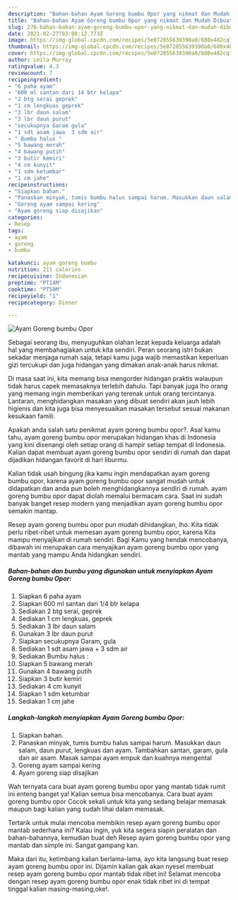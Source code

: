 ```yaml
---
description: "Bahan-bahan Ayam Goreng bumbu Opor yang nikmat dan Mudah Dibuat"
title: "Bahan-bahan Ayam Goreng bumbu Opor yang nikmat dan Mudah Dibuat"
slug: 276-bahan-bahan-ayam-goreng-bumbu-opor-yang-nikmat-dan-mudah-dibuat
date: 2021-02-27T03:08:12.773Z
image: https://img-global.cpcdn.com/recipes/5e072855639390a0/680x482cq70/ayam-goreng-bumbu-opor-foto-resep-utama.jpg
thumbnail: https://img-global.cpcdn.com/recipes/5e072855639390a0/680x482cq70/ayam-goreng-bumbu-opor-foto-resep-utama.jpg
cover: https://img-global.cpcdn.com/recipes/5e072855639390a0/680x482cq70/ayam-goreng-bumbu-opor-foto-resep-utama.jpg
author: Leila Murray
ratingvalue: 4.3
reviewcount: 7
recipeingredient:
- "6 paha ayam"
- "600 ml santan dari 14 btr kelapa"
- "2 btg serai geprek"
- "1 cm lengkuas geprek"
- "3 lbr daun salam"
- "3 lbr daun purut"
- "secukupnya Garam gula"
- "1 sdt asam jawa  3 sdm air"
- " Bumbu halus "
- "5 bawang merah"
- "4 bawang putih"
- "3 butir kemiri"
- "4 cm kunyit"
- "1 sdm ketumbar"
- "1 cm jahe"
recipeinstructions:
- "Siapkan bahan."
- "Panaskan minyak, tumis bumbu halus sampai harum. Masukkan daun salam, daun purut, lengkuas dan ayam. Tambahkan santan, garam, gula dan air asam. Masak sampai ayam empuk dan kuahnya mengental"
- "Goreng ayam sampai kering"
- "Ayam goreng siap disajikan"
categories:
- Resep
tags:
- ayam
- goreng
- bumbu

katakunci: ayam goreng bumbu 
nutrition: 211 calories
recipecuisine: Indonesian
preptime: "PT14M"
cooktime: "PT50M"
recipeyield: "1"
recipecategory: Dinner

---
```



![Ayam Goreng bumbu Opor](https://img-global.cpcdn.com/recipes/5e072855639390a0/680x482cq70/ayam-goreng-bumbu-opor-foto-resep-utama.jpg)

Sebagai seorang ibu, menyuguhkan olahan lezat kepada keluarga adalah hal yang membahagiakan untuk kita sendiri. Peran seorang istri bukan sekadar menjaga rumah saja, tetapi kamu juga wajib memastikan keperluan gizi tercukupi dan juga hidangan yang dimakan anak-anak harus nikmat.

Di masa  saat ini, kita memang bisa mengorder hidangan praktis walaupun tidak harus capek memasaknya terlebih dahulu. Tapi banyak juga lho orang yang memang ingin memberikan yang terenak untuk orang tercintanya. Lantaran, menghidangkan masakan yang dibuat sendiri akan jauh lebih higienis dan kita juga bisa menyesuaikan masakan tersebut sesuai makanan kesukaan famili. 



Apakah anda salah satu penikmat ayam goreng bumbu opor?. Asal kamu tahu, ayam goreng bumbu opor merupakan hidangan khas di Indonesia yang kini disenangi oleh setiap orang di hampir setiap tempat di Indonesia. Kalian dapat membuat ayam goreng bumbu opor sendiri di rumah dan dapat dijadikan hidangan favorit di hari liburmu.

Kalian tidak usah bingung jika kamu ingin mendapatkan ayam goreng bumbu opor, karena ayam goreng bumbu opor sangat mudah untuk didapatkan dan anda pun boleh menghidangkannya sendiri di rumah. ayam goreng bumbu opor dapat diolah memalui bermacam cara. Saat ini sudah banyak banget resep modern yang menjadikan ayam goreng bumbu opor semakin mantap.

Resep ayam goreng bumbu opor pun mudah dihidangkan, lho. Kita tidak perlu ribet-ribet untuk memesan ayam goreng bumbu opor, karena Kita mampu menyajikan di rumah sendiri. Bagi Kamu yang hendak mencobanya, dibawah ini merupakan cara menyajikan ayam goreng bumbu opor yang mantab yang mampu Anda hidangkan sendiri.

<!--inarticleads1-->

##### Bahan-bahan dan bumbu yang digunakan untuk menyiapkan Ayam Goreng bumbu Opor:

1. Siapkan 6 paha ayam
1. Siapkan 600 ml santan dari 1/4 btr kelapa
1. Sediakan 2 btg serai, geprek
1. Sediakan 1 cm lengkuas, geprek
1. Sediakan 3 lbr daun salam
1. Gunakan 3 lbr daun purut
1. Siapkan secukupnya Garam, gula
1. Sediakan 1 sdt asam jawa + 3 sdm air
1. Sediakan  Bumbu halus :
1. Siapkan 5 bawang merah
1. Gunakan 4 bawang putih
1. Siapkan 3 butir kemiri
1. Sediakan 4 cm kunyit
1. Siapkan 1 sdm ketumbar
1. Sediakan 1 cm jahe




<!--inarticleads2-->

##### Langkah-langkah menyiapkan Ayam Goreng bumbu Opor:

1. Siapkan bahan.
1. Panaskan minyak, tumis bumbu halus sampai harum. Masukkan daun salam, daun purut, lengkuas dan ayam. Tambahkan santan, garam, gula dan air asam. Masak sampai ayam empuk dan kuahnya mengental
1. Goreng ayam sampai kering
1. Ayam goreng siap disajikan




Wah ternyata cara buat ayam goreng bumbu opor yang mantab tidak rumit ini enteng banget ya! Kalian semua bisa mencobanya. Cara buat ayam goreng bumbu opor Cocok sekali untuk kita yang sedang belajar memasak maupun bagi kalian yang sudah lihai dalam memasak.

Tertarik untuk mulai mencoba membikin resep ayam goreng bumbu opor mantab sederhana ini? Kalau ingin, yuk kita segera siapin peralatan dan bahan-bahannya, kemudian buat deh Resep ayam goreng bumbu opor yang mantab dan simple ini. Sangat gampang kan. 

Maka dari itu, ketimbang kalian berlama-lama, ayo kita langsung buat resep ayam goreng bumbu opor ini. Dijamin kalian gak akan nyesel membuat resep ayam goreng bumbu opor mantab tidak ribet ini! Selamat mencoba dengan resep ayam goreng bumbu opor enak tidak ribet ini di tempat tinggal kalian masing-masing,oke!.

